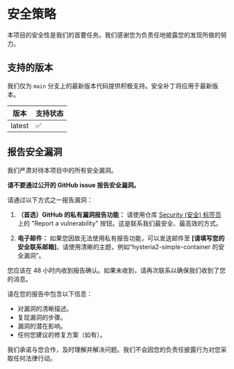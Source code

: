 # 安全策略

本项目的安全性是我们的首要任务。我们感谢您为负责任地披露您的发现所做的努力。

## 支持的版本

我们仅为 `main` 分支上的最新版本代码提供积极支持。安全补丁将应用于最新版本。

| 版本   | 支持状态           |
| ------ | ------------------ |
| latest | :white_check_mark: |

## 报告安全漏洞

我们严肃对待本项目中的所有安全漏洞。

**请不要通过公开的 GitHub issue 报告安全漏洞。**

请通过以下方式之一报告漏洞：

1.  **（首选）GitHub 的私有漏洞报告功能：** 请使用仓库 [Security (安全) 标签页](https://github.com/Prodigalgal/hysteria2-simple-container/security) 上的 "Report a vulnerability" 按钮。这是联系我们最安全、最高效的方式。

2.  **电子邮件：** 如果您因故无法使用私有报告功能，可以发送邮件至 **[请填写您的安全联系邮箱]**。请使用清晰的主题，例如“hysteria2-simple-container 的安全漏洞”。

您应该在 48 小时内收到报告确认。如果未收到，请再次联系以确保我们收到了您的消息。

请在您的报告中包含以下信息：
- 对漏洞的清晰描述。
- 复现漏洞的步骤。
- 漏洞的潜在影响。
- 任何您建议的修复方案（如有）。

我们承诺与您合作，及时理解并解决问题。我们不会因您的负责任披露行为对您采取任何法律行动。

